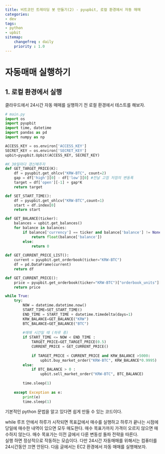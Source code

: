 ```yaml
---
title: 비트코인 트레이딩 봇 만들기(2) - pyupbit, 로컬 환경에서 자동 매매
categories:
- dev
tags:
- python
- upbit
sitemap:
    changefreq : daily
    priority : 1.0
---
```


# 자동매매 실행하기

## 1. 로컬 환경에서 실행

클라우드에서 24시간 자동 매매를 실행하기 전 로컬 환경에서 테스트를 해보자. 

```python
# main.py
import os
import pyupbit
import time, datetime
import pandas as pd
import numpy as np

ACCESS_KEY = os.environ['ACCESS_KEY']
SECRET_KEY = os.environ['SECRET_KEY']   
upbit=pyupbit.Upbit(ACCESS_KEY, SECRET_KEY)

#K 30일마다 갱신해주자
def GET_TARGET_PRICE(K):
    df = pyupbit.get_ohlcv("KRW-BTC", count=2)
    gap = df['high'][0] - df['low'][0] #전날 고점 저점의 변동폭
    target = df['open'][-1] + gap*K
    return target

def SET_START_TIME():
    df = pyupbit.get_ohlcv("KRW-BTC",count=1)
    start = df.index[0]
    return start

def GET_BALANCE(ticker):
    balances = upbit.get_balances()
    for balance in balances:
        if balance['currency'] == ticker and balance['balance'] != None:
            return float(balance['balance'])
        else:
            return 0            
        
def GET_CURRENT_PRICE_LIST():
    current = pyupbit.get_orderbook(ticker="KRW-BTC")
    df = pd.DataFrame(current)
    return df

def GET_CURRENT_PRICE():
    price = pyupbit.get_orderbook(ticker="KRW-BTC")["orderbook_units"][0]["ask_price"]
    return price

while True:
    try:
        NOW = datetime.datetime.now()
        START_TIME=SET_START_TIME()
        END_TIME = START_TIME + datetime.timedelta(days=1)
        KRW_BALANCE=GET_BALANCE("KRW")
        BTC_BALANCE=GET_BALANCE("BTC")
        
        #매매 시간일 때 (하루 중)
        if START_TIME <= NOW < END_TIME :
            TARGET_PRICE=GET_TARGET_PRICE(0.5)
            CURRENT_PRICE = GET_CURRENT_PRICE()
            
            if TARGET_PRICE < CURRENT_PRICE and KRW_BALANCE >5000:
                upbit.buy_market_order("KRW-BTC", KRW_BALANCE*0.9995)
        else:
            if BTC_BALANCE > 0 :
                upbit.sell_market_order("KRW-BTC", BTC_BALANCE)
                    
        time.sleep(1)
            
    except Exception as e:
        print(e)
        time.sleep(1)
```

기본적인 python 문법을 알고 있다면 쉽게 만들 수 있는 코드이다.

while 루프 안에서 하루가 시작되면 목표값에서 매수를 실행하고 하루가 끝나는 시점에 당일에 매수한 내역이 있으면 모두 매도한다. 매수 목표가까지 가격이 오르지 않으면 매수하지 않는다.  매수 목표가는 이전 글에서 다룬 변동성 돌파 전략을 따른다.  
실행 하면 정상적으로 작동하는 모습이다. 다만 24시간 자동매매를 위해서는 컴퓨터를 24시간동안 끄면 안된다. 다음 글에서는 EC2 환경에서 자동 매매를 실행해보자.
